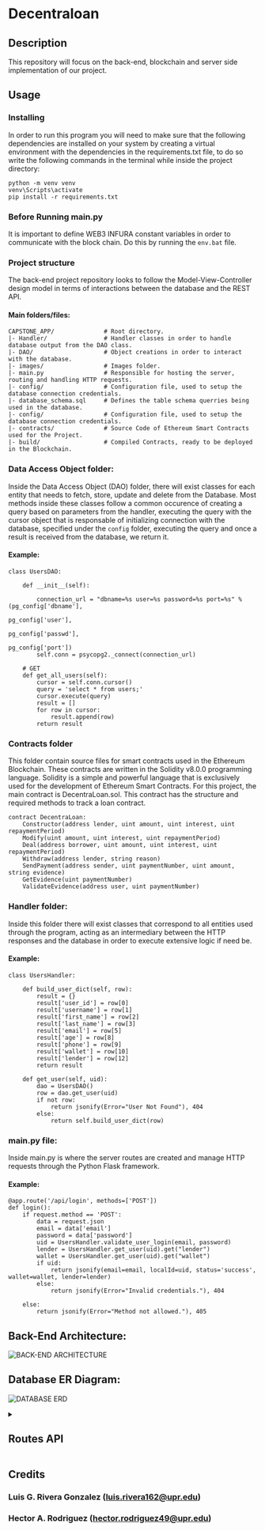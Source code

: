 # Decentraloan

## Description

This repository will focus on the back-end, blockchain and server side implementation of our project. 

## Usage

### Installing

In order to run this program you will need to make sure that the following dependencies are installed on your system by creating a virtual environment with the dependencies in the requirements.txt file, to do so write the following commands in the terminal while inside the project directory:

```
python -m venv venv
venv\Scripts\activate
pip install -r requirements.txt
```

### Before Running main.py

It is important to define WEB3 INFURA constant variables in order to communicate with the block chain. Do this by running the ```env.bat``` file. 

### Project structure

The back-end project repository looks to follow the Model-View-Controller design model in terms of interactions between the database and the REST API. 

#### Main folders/files: 
```
CAPSTONE_APP/              # Root directory.
|- Handler/                # Handler classes in order to handle database output from the DAO class.
|- DAO/                    # Object creations in order to interact with the database.
|- images/                 # Images folder.
|- main.py                 # Responsible for hosting the server, routing and handling HTTP requests.
|- config/                 # Configuration file, used to setup the database connection credentials.
|- database_schema.sql     # Defines the table schema querries being used in the database.
|- config/                 # Configuration file, used to setup the database connection credentials.
|- contracts/              # Source Code of Ethereum Smart Contracts used for the Project.
|- build/                  # Compiled Contracts, ready to be deployed in the Blockchain.
```

### Data Access Object folder: 

Inside the Data Access Object (DAO) folder, there will exist classes for each entity that needs to fetch, store, update and delete from the Database. Most methods inside these classes follow a common occurence of creating a query based on parameters from the handler, executing the query with the cursor object that is responsable of initializing connection with the database, specified under the ```config``` folder, executing the query and once a result is received from the database, we return it.

#### Example: 

```
class UsersDAO:

    def __init__(self):

        connection_url = "dbname=%s user=%s password=%s port=%s" % (pg_config['dbname'],
                                                                    pg_config['user'],
                                                                    pg_config['passwd'],
                                                                    pg_config['port'])
        self.conn = psycopg2._connect(connection_url)

    # GET 
    def get_all_users(self):
        cursor = self.conn.cursor()
        query = 'select * from users;'
        cursor.execute(query)
        result = []
        for row in cursor:
            result.append(row)
        return result
```

### Contracts folder

This folder contain source files for smart contracts used in the Ethereum Blockchain. These contracts are written in the Solidity v8.0.0 programming language. Solidity is a simple and powerful language that is exclusively used for the development of Ethereum Smart Contracts. For this project, the main contract is DecentraLoan.sol. This contract has the structure and required methods to track a loan contract.

```
contract DecentraLoan:
    Constructor(address lender, uint amount, uint interest, uint repaymentPeriod)
    Modify(uint amount, uint interest, uint repaymentPeriod)
    Deal(address borrower, uint amount, uint interest, uint repaymentPeriod)
    Withdraw(address lender, string reason)
    SendPayment(address sender, uint paymentNumber, uint amount, string evidence)
    GetEvidence(uint paymentNumber)
    ValidateEvidence(address user, uint paymentNumber)
```

### Handler folder: 

Inside this folder there will exist classes that correspond to all entities used through the program, acting as an intermediary between the HTTP responses and the database in order to execute extensive logic if need be. 

#### Example: 

```
class UsersHandler:

    def build_user_dict(self, row):
        result = {}
        result['user_id'] = row[0]
        result['username'] = row[1]
        result['first_name'] = row[2]
        result['last_name'] = row[3]
        result['email'] = row[5]
        result['age'] = row[8]
        result['phone'] = row[9]
        result['wallet'] = row[10]
        result['lender'] = row[12]
        return result

    def get_user(self, uid):
        dao = UsersDAO()
        row = dao.get_user(uid)
        if not row:
            return jsonify(Error="User Not Found"), 404
        else:
            return self.build_user_dict(row)
```

### main.py file: 

Inside main.py is where the server routes are created and manage HTTP requests through the Python Flask framework. 

#### Example: 

```
@app.route('/api/login', methods=['POST'])
def login():
    if request.method == 'POST':
        data = request.json
        email = data['email']
        password = data['password']
        uid = UsersHandler.validate_user_login(email, password)
        lender = UsersHandler.get_user(uid).get("lender")
        wallet = UsersHandler.get_user(uid).get("wallet")
        if uid:
            return jsonify(email=email, localId=uid, status='success', wallet=wallet, lender=lender)
        else:
            return jsonify(Error="Invalid credentials."), 404

    else:
        return jsonify(Error="Method not allowed."), 405
```

## Back-End Architecture: 

![BACK-END ARCHITECTURE](images/BACK_END_ARCHITECTURE.PNG)

## Database ER Diagram: 

![DATABASE ERD](images/DATABASE_ERD.PNG)

<details><summary><h2>Routes API</h2></summary>
<p>
    
    
```
@app.route('/checkonline')
def check_online():
""" Verifies if the application is connected to Infura network. 

Returns:
    JSON: A json object containing: backend_eth_account, backend_eth_balance, and web3_online. 
"""


@app.route('/api/getfactory')
def get_factory():
""" Returns the connection to the DecentraLoan factory. 

Returns:
    JSON: A json object containing: abi, factory address, and the bytecode representing the factory. 
"""

    
@app.route('/users', methods=['GET'])
def get_all_users():
""" Retrieves all users in the platform from the database. 

Returns:
    JSON: A json object containing all of the users in the platform. 
"""


@app.route('/api/user', methods=['GET'])
def get_user():
""" Retrieves a user with the user_id given
in the platform from the database. 

Returns:
    JSON: The user who's user_id matches, error if the id does 
    not exist within the database. 
"""


@app.route('/api/register', methods=['POST'])
@cross_origin()
def register():
"""Upon success inserts a new user into the database. 

Returns:
    JSON: returns a JSON object denoting the new user information upon success, 
    upon failure, returns an error denoting whether the query was successful. 
"""


@app.route('/api/login', methods=['POST'])
def login():
"""Verifies user credentials passed in order to determine if a login
is valid. 

Returns:
    JSON: Returns a successful json object with user information, upon
    failure it will return an error. 
"""


@app.route('/api/edituser', methods=['PUT'])
def edit_user():
"""Verifies user credentials passed in order to determine if an edit
is valid, if so it will use the rest of the parameters and update the user
whos user_id matches with the passed parameters. 

Returns:
    JSON: Returns a successful json object with user information, upon
    failure it will return an error. 
"""


@app.route('/api/editpass', methods=['PUT'])
def edit_user_pass():
"""Verifies passed user credentials, if valid, procedes to 
update the user's password. 

Returns:
    JSON: Returns a json object with a status denoting if it 
    was successful or not. 
"""


@app.route('/api/create-loan', methods=['POST'])
def create_loan():
"""Retrieves passed request information and procedes to 
create a loan on the Decentraloan factory and the database. 

Returns:
    JSON: Returns the loan_id of the newly created loan upon success and 
    an error message upon failure of the query.
"""


@app.route('/api/loans', methods=['GET'])
def get_all_loans():
"""Retrieves all non-accepted, non-withdrawn loans from the database. 

Returns:
    JSON: returns a json object with an array of loans retrieved. 
"""


@app.route('/api/user-loans', methods=['GET'])
def get_all_user_loans():
"""Retrieves all non-accepted, non-withdrawn loans that belong to a user
with the user_id received from the database. 

Returns:
    JSON: returns a json object with an array of loans retrieved. 
"""


@app.route('/api/user-loan-count', methods=['GET'])
def get_all_user_loan_count():
"""Returns the number of loans a user has. 

Returns:
    JSON: Returns a json object with the quantity. 
"""


@app.route('/api/user-loan', methods=['GET', 'PUT'])
def get_single_user_loans():
"""Depending on the request method received, if it's a 'GET' 
it will return the loan with the 'loan_id' received. If the method 
is 'PUT' the json object will return a 'Success' response or an error
if no loan found. 

Returns:
    JSON: Returns a json object with all of the loan attributes. 
    Will return an error if no loan found with the 'loan_id' passed.
"""


@app.route('/api/update-loan-state', methods=['PUT'])
def edit_loan_state():
"""Edit a loan 'state' attribute with the state received from the call. 

Returns:
    JSON: Returns a response, 'Success' when no error found or an error
    when a loan with the given loan_id is not found. 
"""

@app.route('/api/withdraw-loan', methods=['POST'])
def withdraw_loan():
"""Withdraws the loan with the 'loan_id' received. 

Returns:
    JSON: Returns a status message upon success. It will return
    an error if the received 'loan_id' does not exist. 
"""


@app.route('/api/create-offer', methods=['POST', 'PUT'])
def create_offer():
"""Depending on the request method received, if a 'POST' method is received
it will extract the data from the received json object and procede to create 
the desired offer by the user. If a request method of 'PUT' is received, it 
will extract the data from the received json object and procede to edit the 
offer with the received 'offer_id', by replacing its values with the received
ones. 

Returns:
    JSON: Depending on the request method received, if a 'POST' method is received
    it will return a status denoting if the query succeeded or not. If the method 
    received is 'PUT' it will return a response denoting if it suceeded or not. 
    It will return an error if the 'loan_id' or 'offer_id' is not found. 
"""


@app.route('/api/pending-offers', methods=['GET'])
def get_all_user_pending_offers():
"""Retrieves all pending offers a user with the received 'user_id' 
has. 

Returns:
    JSON: A json array filled with all the user's pending offers. 
"""


@app.route('/api/total-offers', methods=['GET'])
def get_offer_count():
"""Finds out the number of offers a user has. 

Returns:
    JSON: Returns a json object with the quantity. 
"""


@app.route('/api/withdraw-offer', methods=['PUT'])
def withdraw_offer():
"""Withdraws the Offer with the 'offer_id' received. 

Returns:
    JSON: Returns a offer_id of the withdrawn offer upon success. 
    It will return an error if the received 'offer_id' does not exist. 
"""


@app.route('/api/withdraw-loan-offers', methods=['PUT'])
def withdraw_all_loan_offers():
"""Withdraws all offers that were made to a specific loan. 

Returns:
    JSON: Returns the 'loan_id' of the loan who's offers were 
    withdrawn on success. It will return an error if the loan 
    is not found. 
"""


@app.route('/api/reject-offer', methods=['PUT'])
def reject_offer():
"""Rejects an offer with the 'offer_id' received. 

Returns:
    JSON: Returns the 'offer_id' of the rejected offer. 
    It will return an error if the 'offer_id' is not found. 
"""


@app.route('/api/accept-offer', methods=['PUT'])
def accept_offer():
"""Accepts incomming offer that matches with the 
'offer_id' received and procedes to reject all other offers
the loan to whom the offer was made, set the loan as accepted 
in the block chain, and insert to the participant table both, 
lender and borrower. 

Returns:
    JSON: Returns a json object containing the initial given 'offer_id' 
    upon success. Will return an error if the offer was not found. 
"""


@app.route('/api/rejected-offers', methods=['GET'])
def get_rejected_offers():
"""Retrieves from the database all offers that are rejected. 

Returns:
    JSON: Returns a json object containing all rejected
    offers upon success. Will return an error if the 'user_id' 
    is not found. 
"""


@app.route('/api/send-payment', methods=['POST'])
def send_payment():
"""Responsable of creating a received payment from a user in the database
and adding it to the smart contract.

Returns:
    JSON: Upon success, returns the payment_id of the newly created payment. 
    It will return an error if the user with a 'user_id' or a loan with the 'loan_id' 
    is not found. 
"""


@app.route('/api/validate-payment', methods=['POST'])
def validate_payment():
"""Responsable of validating a received payment from a user in the database
and adding it to the smart contract. It also verifies if on a successful validation
the loan term has ended, if so, it will procede to formally terminate the loan. 

Returns:
    JSON: Upon success, returns a validation code used by the front-end application
    to determine which task must be made. It will return an error if the user with 
    a 'user_id' or a loan with the 'loan_id' is not found. 
"""


@app.route('/api/user-payments', methods=['GET'])
def get_all_user_payments():
"""Retrieves from the database all user payments and activity logs.

Returns:
    JSON: An array of all activity logs, including payments. Will 
    return an error if a user is not found. 
"""


@app.route('/api/loan-payments', methods=['GET'])
def get_all_loan_payments():
"""Retrieves all payments done to a loan with the received
'loan_id' argument. 

Returns:
    JSON: Returns a json object filled with an array of payments, if any,
    belonging to the loan. Will return an error if a loan is not found. 
"""


@app.route('/payments', methods=['GET'])
def get_all_payments():
"""Retrieves from the database all payments. 

Returns:
    JSON: Returns a json object containing all payments
    upon success. 
"""


@app.route('/api/get-participant', methods=['GET'])
def get_participant():
"""Checks whether the user received is a loan participant
or not. 

Returns:
    JSON: Returns a json object with the 'participant_id' upon success.
    Will return an error if no participant found. 
"""


@app.route('/api/notifications', methods=['GET', 'POST'])
def alert_user_notifications():
"""Depending on the request method, it either retrieves all notifications
belonging to the user_id passed or posts a new notification to the user 
with the user_id passed. 

Returns: 
    JSON: A object containing all the notifications a user has,
    the notification ID of the newly created notification in the case of a 
    'POST' request, an error if the user is not found or the query fails.
"""

```

</p>
</details>

## Credits

### Luis G. Rivera Gonzalez (luis.rivera162@upr.edu) 
### Hector A. Rodriguez  (hector.rodriguez49@upr.edu) 